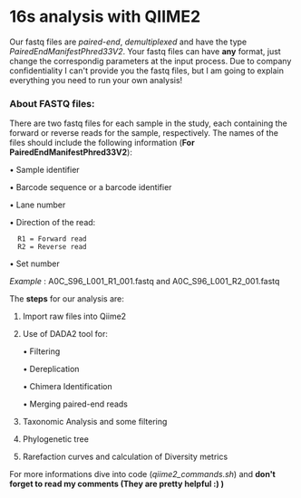 # 16s analysis with QIIME2

Our fastq files are _paired-end_, _demultiplexed_ and have the type _PairedEndManifestPhred33V2_. Your fastq files can have **any** format, just change the 
correspondig parameters at the input process. 
Due to company confidentiality I can't provide you the fastq files, but I am going to explain everything you need to run your own analysis!


### About FASTQ files:

There are two fastq files for each sample in the study, each containing the forward or reverse reads for the sample, respectively. 
The names of the files should include the following information (**For PairedEndManifestPhred33V2**):

• Sample identifier

• Barcode sequence or a barcode identifier

• Lane number 

• Direction of the read:

      R1 = Forward read
      R2 = Reverse read
    
• Set number

_Example_ : A0C_S96_L001_R1_001.fastq and A0C_S96_L001_R2_001.fastq

The **steps** for our analysis are:

1. Import raw files into Qiime2

2. Use of DADA2 tool for:
   
     • Filtering
   
     • Dereplication
   
     • Chimera Identification
   
     • Merging paired-end reads
   
3. Taxonomic Analysis and some filtering

4. Phylogenetic tree

5. Rarefaction curves and calculation of Diversity metrics

For more informations dive into code (_qiime2_commands.sh_) and **don't forget to read my comments (They are pretty helpful :) )**







